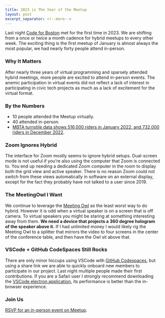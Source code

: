 ```yaml
---
title: 2023 is The Year of the Meetup
layout: post
excerpt_separator: <!--more-->
---
```

Last night [Code for Boston](https://www.codeforboston.org) met for the first time in 2023. We are shifting from a once or twice a month cadence for hybrid meetups to every other week. The exciting thing is the first meetup of January is almost always the most popular, we had nearly forty people attend in-person.

### Why It Matters
After nearly three years of virtual programming and sparsely attended hybrid meetings, more people are excited to attend in-person events. The anemic participation in virtual events did not reflect a lack of interest in participating in civic tech projects as much as a lack of excitement for the virtual format.

### By the Numbers
* 10 people attended the Meetup virtually.
* 40 attended in-person.
* [MBTA turnstile data shows 516,000 riders in January 2022, and 732,000 riders in December 2022](https://mbtabackontrack.com/performance/#/detail/ridership/2022-07-01////all).

### Zoom Ignores Hybrid
The interface for Zoom mostly seems to ignore hybrid setups. Dual-screen mode is not useful if you’re also using the computer that Zoom is connected to. You end up needing a dedicated Zoom computer in the room to display both the grid view and active speaker. There is no reason Zoom could not switch from these views automatically in software on an external display, except for the fact they probably have not talked to a user since 2019.

### The MeetingOwl I Want
We continue to leverage the [Meeting Owl](https://owllabs.com/products/meeting-owl-3) as the least worst way to do hybrid. However it is odd when a virtual speaker is on a screen that is off camera. To virtual speakers you might be staring at something interesting away from them. **We need a device that projects a 360 degree hologram of the speaker above it.** If I had unlimited money I would likely rig the Meeting Owl to a splitter that mirrors the video to four screens in the center of the conference table, and then have the Owl sit above that.

### VSCode + GitHub CodeSpaces Still Rocks
There are only minor hiccups using VSCode with [GitHub Codespaces](https://github.com/features/codespaces), but using a share link we are able to quickly onboard new members to participate in our project. Last night multiple people made their first contributions. If you are a Safari user I strongly recommend downloading the [VSCode electron application](https://code.visualstudio.com/), its performance is better than the in-browser experience. 

### Join Us
[RSVP for an in-person event on Meetup](https://www.meetup.com/code-for-boston/).